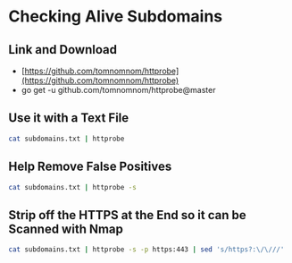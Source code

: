 # Checking Alive Subdomains

## Link and Download

* [https://github.com/tomnomnom/httprobe](https://github.com/tomnomnom/httprobe)
* go get -u github.com/tomnomnom/httprobe@master

## Use it with a Text File

```bash
cat subdomains.txt | httprobe
```

## Help Remove False Positives

```bash
cat subdomains.txt | httprobe -s
```

## Strip off the HTTPS at the End so it can be Scanned with Nmap

```bash
cat subdomains.txt | httprobe -s -p https:443 | sed 's/https?:\/\///' | tr -d ':443'
```

